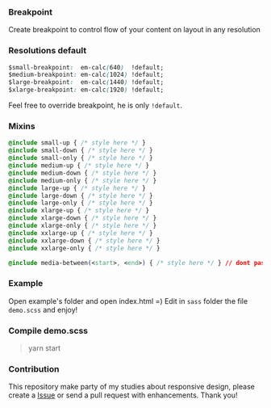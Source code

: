 ### Breakpoint
Create breakpoint to control flow of your content on layout in any resolution

### Resolutions default
```css
$small-breakpoint:  em-calc(640)  !default;
$medium-breakpoint: em-calc(1024) !default;
$large-breakpoint:  em-calc(1440) !default;
$xlarge-breakpoint: em-calc(1920) !default;
```

Feel free to override breakpoint, he is only `!default`.

### Mixins
```css
@include small-up { /* style here */ }
@include small-down { /* style here */ }
@include small-only { /* style here */ }
@include medium-up { /* style here */ }
@include medium-down { /* style here */ }
@include medium-only { /* style here */ }
@include large-up { /* style here */ }
@include large-down { /* style here */ }
@include large-only { /* style here */ }
@include xlarge-up { /* style here */ }
@include xlarge-down { /* style here */ }
@include xlarge-only { /* style here */ }
@include xxlarge-up { /* style here */ }
@include xxlarge-down { /* style here */ }
@include xxlarge-only { /* style here */ }

@include media-between(<start>, <end>) { /* style here */ } // dont pass px just the number: `(1000, 1220)`
```

### Example
Open example's folder and open index.html =)
Edit in `sass` folder the file `demo.scss` and enjoy!

### Compile demo.scss
> yarn start

### Contribution
This repository make party of my studies about responsive design, please create a [Issue](https://github.com/ralfting/breakpoint/issues) or send a pull request with enhancements. Thank you!
